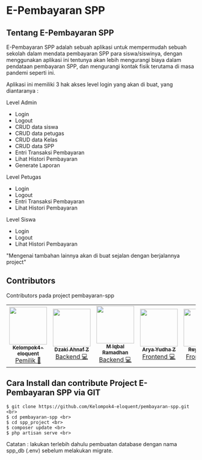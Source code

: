 <p align="center">
    <h1>E-Pembayaran SPP</h1>
</p>

## Tentang E-Pembayaran SPP

E-Pembayaran SPP adalah sebuah aplikasi untuk mempermudah sebuah sekolah dalam mendata pembayaran SPP para siswa/siswinya, dengan menggunakan aplikasi ini tentunya akan lebih mengurangi biaya dalam pendataan pembayaran SPP, dan mengurangi kontak fisik terutama di masa pandemi seperti ini.

Aplikasi ini memiliki 3 hak akses level login yang akan di buat, yang diantaranya :

Level Admin
- Login
- Logout
- CRUD data siswa
- CRUD data petugas
- CRUD data Kelas
- CRUD data SPP
- Entri Transaksi Pembayaran
- Lihat Histori Pembayaran
- Generate Laporan

Level Petugas
- Login
- Logout
- Entri Transaksi Pembayaran
- Lihat Histori Pembayaran

Level Siswa
- Login
- Logout
- Lihat Histori Pembayaran

"Mengenai tambahan lainnya akan di buat sejalan dengan berjalannya project"
## Contributors
Contributors pada project pembayaran-spp

<!-- ALL-CONTRIBUTORS-LIST:START - Do not remove or modify this section -->
<!-- prettier-ignore-start -->
<!-- markdownlint-disable -->
<table>
  <tr>
  <td align="center"><a href="https://github.com/Kelompok4-eloquent"><img src="https://avatars.githubusercontent.com/u/83569332?v=4" width="100px;" alt=""/><br /><sub><b>Kelompok4-eloquent</b></sub></a><br /><a href="#coding-Dzaki Ahnaf Z" title="Backend">Pemilik 📂</a></td>
    <td align="center"><a href="https://github.com/dzaki236"><img src="https://avatars.githubusercontent.com/u/61301953?v=4" width="100px;" alt=""/><br /><sub><b>Dzaki Ahnaf Z</b></sub></a><br /><a href="#coding-Dzaki Ahnaf Z" title="Backend">Backend 💻</a></td>
    <td align="center"><a href="https://github.com/MuhammadIqbalRamadhan"><img src="https://avatars.githubusercontent.com/u/68367755?v=4" width="100px;" alt=""/><br /><sub><b>M Iqbal Ramadhan</b></sub></a><br /><a href="#coding-Iqbal Ramadhan" title="Backend">Backend 💻</a></td>
    <td align="center"><a href="https://github.com/aryayudhazachri22"><img src="https://avatars.githubusercontent.com/u/68361013?v=4" width="100px;" alt=""/><br /><sub><b>Arya Yudha Z</b></sub></a><br /><a href="#coding-Arya Yudha" title="Frontend">Frontend 💻</a></td>
    <td align="center"><a href="https://github.com/reyhanesa"><img src="https://avatars.githubusercontent.com/u/83635584?v=4" width="100px;" alt=""/><br /><sub><b>Reyhan Esa</b></sub></a><br /><a href="#coding-Reyhan" title="Frontend">Frontend 💻</a></td>
    <td align="center"><a href="https://github.com/ichafadilah"><img src="https://avatars.githubusercontent.com/u/70310467?v=4" width="100px;" alt=""/><br /><sub><b>Icha Fadilah</b></sub></a><br /><a href="#coding-Iqbal Ramadhan" title="Designs">Designs 🎨</a></td>
  </tr>
</table>

<!-- markdownlint-enable -->
<!-- prettier-ignore-end -->
<!-- ALL-CONTRIBUTORS-LIST:END -->
## Cara Install dan contribute Project E-Pembayaran SPP via GIT

```
$ git clone https://github.com/Kelompok4-eloquent/pembayaran-spp.git <br>
$ cd pembayaran-spp <br>
$ cd spp_project <br>
$ composer update <br>
$ php artisan serve <br>
```
Catatan :
lakukan terlebih dahulu pembuatan database dengan nama spp_db (.env) sebelum melakukan migrate.

